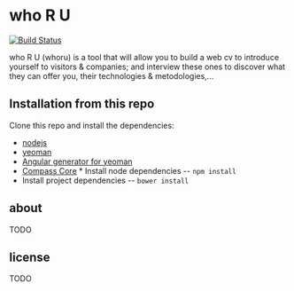 who R U
=======

[![Build Status](https://travis-ci.org/borya09/whoru.png)](https://travis-ci.org/borya09/whoru)

who R U (whoru) is a tool that will allow you to build a web cv to introduce yourself to visitors & companies; 
and interview these ones to discover what they can offer you, their technologies & metodologies,...

Installation from this repo
------------

Clone this repo and install the dependencies:


* [nodejs](http://nodejs.org/)
* [yeoman](http://yeoman.io/index.html)
* [Angular generator for yeoman](https://github.com/yeoman/generator-angular)
* [Compass Core](http://compass-style.org/install/)
* Install node dependencies -- `npm install`
* Install project dependencies -- `bower install`

about
---------
TODO


license
--------
TODO
